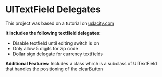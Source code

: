 # UITextField Delegates
This project was based on a tutorial on [udacity.com](https://www.udacity.com/ "udacity.com")
<br/>

**It includes the following textfield delegates:**
- Disable textfield until editing switch is on
- Only allow 5 digits for zip code
- Dollar sign delegate for currency textfields

**Additional Features:**
Includes a class which is a subclass of UITextField that handles the positioning of the clearButton